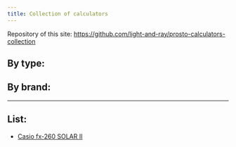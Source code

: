 ```yaml
---
title: Collection of calculators
---
```


Repository of this site: https://github.com/light-and-ray/prosto-calculators-collection

## By type:

## By brand:

____________________
## List:
- [Casio fx-260 SOLAR II](calculators/Casio_fx-260_SOLAR_II/page.md)

